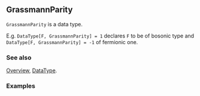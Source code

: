 ## GrassmannParity

`GrassmannParity` is a data type.

E.g. `DataType[F, GrassmannParity] = 1` declares `F` to be of bosonic type and `DataType[F, GrassmannParity] = -1` of fermionic one.

### See also

[Overview](Extra/FeynCalc.md), [DataType](DataType.md).

### Examples